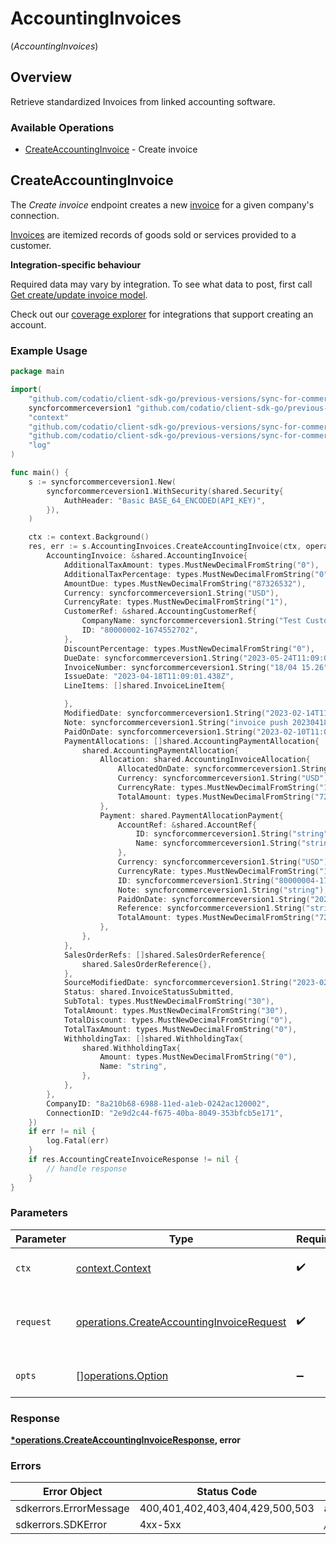 # AccountingInvoices
(*AccountingInvoices*)

## Overview

Retrieve standardized Invoices from linked accounting software.

### Available Operations

* [CreateAccountingInvoice](#createaccountinginvoice) - Create invoice

## CreateAccountingInvoice

The *Create invoice* endpoint creates a new [invoice](https://docs.codat.io/accounting-api#/schemas/Invoice) for a given company's connection.

[Invoices](https://docs.codat.io/accounting-api#/schemas/Invoice) are itemized records of goods sold or services provided to a customer.

**Integration-specific behaviour**

Required data may vary by integration. To see what data to post, first call [Get create/update invoice model](https://docs.codat.io/accounting-api#/operations/get-create-update-invoices-model).

Check out our [coverage explorer](https://knowledge.codat.io/supported-features/accounting?view=tab-by-data-type&dataType=invoices) for integrations that support creating an account.


### Example Usage

```go
package main

import(
	"github.com/codatio/client-sdk-go/previous-versions/sync-for-commerce-version-1/pkg/models/shared"
	syncforcommerceversion1 "github.com/codatio/client-sdk-go/previous-versions/sync-for-commerce-version-1"
	"context"
	"github.com/codatio/client-sdk-go/previous-versions/sync-for-commerce-version-1/pkg/types"
	"github.com/codatio/client-sdk-go/previous-versions/sync-for-commerce-version-1/pkg/models/operations"
	"log"
)

func main() {
    s := syncforcommerceversion1.New(
        syncforcommerceversion1.WithSecurity(shared.Security{
            AuthHeader: "Basic BASE_64_ENCODED(API_KEY)",
        }),
    )

    ctx := context.Background()
    res, err := s.AccountingInvoices.CreateAccountingInvoice(ctx, operations.CreateAccountingInvoiceRequest{
        AccountingInvoice: &shared.AccountingInvoice{
            AdditionalTaxAmount: types.MustNewDecimalFromString("0"),
            AdditionalTaxPercentage: types.MustNewDecimalFromString("0"),
            AmountDue: types.MustNewDecimalFromString("87326532"),
            Currency: syncforcommerceversion1.String("USD"),
            CurrencyRate: types.MustNewDecimalFromString("1"),
            CustomerRef: &shared.AccountingCustomerRef{
                CompanyName: syncforcommerceversion1.String("Test Customer 1"),
                ID: "80000002-1674552702",
            },
            DiscountPercentage: types.MustNewDecimalFromString("0"),
            DueDate: syncforcommerceversion1.String("2023-05-24T11:09:01.438Z"),
            InvoiceNumber: syncforcommerceversion1.String("18/04 15.26"),
            IssueDate: "2023-04-18T11:09:01.438Z",
            LineItems: []shared.InvoiceLineItem{

            },
            ModifiedDate: syncforcommerceversion1.String("2023-02-14T11:09:01.438Z"),
            Note: syncforcommerceversion1.String("invoice push 20230418 15.26"),
            PaidOnDate: syncforcommerceversion1.String("2023-02-10T11:09:01.438Z"),
            PaymentAllocations: []shared.AccountingPaymentAllocation{
                shared.AccountingPaymentAllocation{
                    Allocation: shared.AccountingInvoiceAllocation{
                        AllocatedOnDate: syncforcommerceversion1.String("2023-02-14T11:09:01.438Z"),
                        Currency: syncforcommerceversion1.String("USD"),
                        CurrencyRate: types.MustNewDecimalFromString("1"),
                        TotalAmount: types.MustNewDecimalFromString("725"),
                    },
                    Payment: shared.PaymentAllocationPayment{
                        AccountRef: &shared.AccountRef{
                            ID: syncforcommerceversion1.String("string"),
                            Name: syncforcommerceversion1.String("string"),
                        },
                        Currency: syncforcommerceversion1.String("USD"),
                        CurrencyRate: types.MustNewDecimalFromString("1"),
                        ID: syncforcommerceversion1.String("80000004-1789341990"),
                        Note: syncforcommerceversion1.String("string"),
                        PaidOnDate: syncforcommerceversion1.String("2023-02-14T11:09:01.438Z"),
                        Reference: syncforcommerceversion1.String("string"),
                        TotalAmount: types.MustNewDecimalFromString("725"),
                    },
                },
            },
            SalesOrderRefs: []shared.SalesOrderReference{
                shared.SalesOrderReference{},
            },
            SourceModifiedDate: syncforcommerceversion1.String("2023-02-14T11:09:01.438Z"),
            Status: shared.InvoiceStatusSubmitted,
            SubTotal: types.MustNewDecimalFromString("30"),
            TotalAmount: types.MustNewDecimalFromString("30"),
            TotalDiscount: types.MustNewDecimalFromString("0"),
            TotalTaxAmount: types.MustNewDecimalFromString("0"),
            WithholdingTax: []shared.WithholdingTax{
                shared.WithholdingTax{
                    Amount: types.MustNewDecimalFromString("0"),
                    Name: "string",
                },
            },
        },
        CompanyID: "8a210b68-6988-11ed-a1eb-0242ac120002",
        ConnectionID: "2e9d2c44-f675-40ba-8049-353bfcb5e171",
    })
    if err != nil {
        log.Fatal(err)
    }
    if res.AccountingCreateInvoiceResponse != nil {
        // handle response
    }
}
```

### Parameters

| Parameter                                                                                                  | Type                                                                                                       | Required                                                                                                   | Description                                                                                                |
| ---------------------------------------------------------------------------------------------------------- | ---------------------------------------------------------------------------------------------------------- | ---------------------------------------------------------------------------------------------------------- | ---------------------------------------------------------------------------------------------------------- |
| `ctx`                                                                                                      | [context.Context](https://pkg.go.dev/context#Context)                                                      | :heavy_check_mark:                                                                                         | The context to use for the request.                                                                        |
| `request`                                                                                                  | [operations.CreateAccountingInvoiceRequest](../../pkg/models/operations/createaccountinginvoicerequest.md) | :heavy_check_mark:                                                                                         | The request object to use for the request.                                                                 |
| `opts`                                                                                                     | [][operations.Option](../../pkg/models/operations/option.md)                                               | :heavy_minus_sign:                                                                                         | The options for this request.                                                                              |

### Response

**[*operations.CreateAccountingInvoiceResponse](../../pkg/models/operations/createaccountinginvoiceresponse.md), error**

### Errors

| Error Object                    | Status Code                     | Content Type                    |
| ------------------------------- | ------------------------------- | ------------------------------- |
| sdkerrors.ErrorMessage          | 400,401,402,403,404,429,500,503 | application/json                |
| sdkerrors.SDKError              | 4xx-5xx                         | */*                             |
